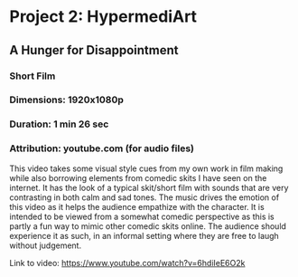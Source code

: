 # Project 2: HypermediArt

## A Hunger for Disappointment 
### Short Film
### Dimensions: 1920x1080p   
### Duration: 1 min 26 sec
### Attribution: youtube.com (for audio files)

This video takes some visual style cues from my own work in film making while also borrowing elements from comedic skits I have seen on the internet.  It has the look of a typical skit/short film with sounds that are very contrasting in both calm and sad tones.  The music drives the emotion of this video as it helps the audience empathize with the character.  It is intended to be viewed from a somewhat comedic perspective as this is partly a fun way to mimic other comedic skits online.  The audience should experience it as such, in an informal setting where they are free to laugh without judgement.

Link to video:  https://www.youtube.com/watch?v=6hdiIeE6O2k
